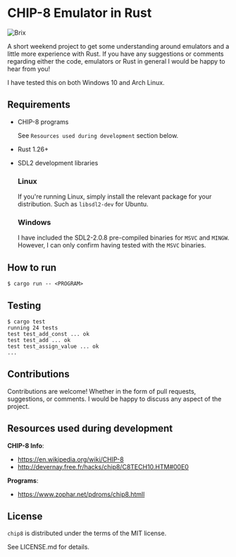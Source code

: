 # CHIP-8 Emulator in Rust

![Brix](http://github.com/shiver/chip8/images/BRIX.gif)

A short weekend project to get some understanding around emulators and a little more experience with Rust.
If you have any suggestions or comments regarding either the code, emulators or Rust in general I would be happy to hear from you!

I have tested this on both Windows 10 and Arch Linux.

## Requirements

- CHIP-8 programs
    
    See `Resources used during development` section below.

- Rust 1.26+
- SDL2 development libraries

    ### Linux

    If you're running Linux, simply install the relevant package for your distribution. Such as `libsdl2-dev` for Ubuntu.

    ### Windows

    I have included the SDL2-2.0.8 pre-compiled binaries for `MSVC` and `MINGW`. However, I can only confirm having tested with the `MSVC` binaries.

## How to run

    $ cargo run -- <PROGRAM>

## Testing

    $ cargo test
    running 24 tests
    test test_add_const ... ok
    test test_add ... ok
    test test_assign_value ... ok
    ...

## Contributions

Contributions are welcome! Whether in the form of pull requests, suggestions, or comments. I would be happy to discuss any aspect of the project.

## Resources used during development

**CHIP-8 Info**:

- https://en.wikipedia.org/wiki/CHIP-8
- http://devernay.free.fr/hacks/chip8/C8TECH10.HTM#00E0

**Programs**:

- https://www.zophar.net/pdroms/chip8.htmll

## License

`chip8` is distributed under the terms of the MIT license.

See LICENSE.md for details.
